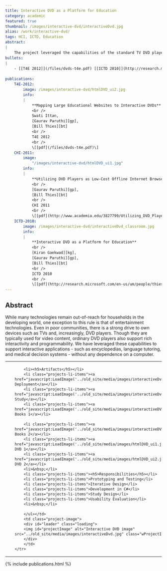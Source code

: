 ```yaml
---
title: Interactive DVD as a Platform for Education
category: academic
featured: true
thumbnail: /images/interactive-dvd/interactiveDvd.jpg
alias: /work/interactive-dvd/
tags: HCI, ICTD, Education
abstract:
|
    The project leveraged the capabilities of the standard TV DVD player to view interactive educational content like Wikipedia, children books and PowerPoint slides.
bullets:
|
    - [[T4E 2012]](/files/dvds-t4e.pdf) [[ICTD 2010]](http://research.microsoft.com/en-us/um/people/thies/thies-ictd10.pdf) [[CHI 2011 (Top5%)]](http://www.academia.edu/3827799/Utilizing_DVD_Players_as_Low-Cost_Of_ine_Internet_Browsers)

publications:
    T4E-2012:
        image: /images/interactive-dvd/htmlDVD_ui2.jpg
        info:
        |
            **Mapping Large Educational Websites to Interactive DVDs**
            <br />
            Swati Ittan,
            [Gaurav Paruthi][gp],
            [Bill Thies][bt]
            <br />
            T4E 2012
            <br />
            \[[pdf](/files/dvds-t4e.pdf)\]
    CHI-2011:
        image:
            "/images/interactive-dvd/htmlDVD_ui1.jpg"
        info:
        |
            **Utilizing DVD Players as Low-Cost Offline Internet Browsers**
            <br />
            [Gaurav Paruthi][gp],
            [Bill Thies][bt]
            <br />
            CHI 2011
            <br />
            \[[pdf](http://www.academia.edu/3827799/Utilizing_DVD_Players_as_Low-Cost_Of_ine_Internet_Browsers)\]
    ICTD-2010:
        image: /images/interactive-dvd/interactiveDvd_classroom.jpg
        info:
        |
            **Interactive DVD as a Platform for Education**
            <br />
            [Kiran Gaekwad][kg],
            [Gaurav Paruthi][gp],
            [Bill Thies][bt]
            <br />
            ICTD 2010
            <br />
            \[[pdf](http://research.microsoft.com/en-us/um/people/thies/thies-ictd10.pdf)\]
---
```


## Abstract
While many technologies remain out-of-reach for households in the developing world, one exception to this rule is that of entertainment technologies. Even in poor communities, there is a strong drive to own devices such as TVs and, increasingly, DVD players. Though they are typically used for video content, ordinary DVD players also support rich interactivity and programmability. We have leveraged these capabilities to support interactive applications - such as encyclopedias, language tutoring, and medical decision systems - without any dependence on a computer.

<table>
    <tr>
    <td><ul>
        
        <li><h5>Artifacts</h5></li>
        <li class="projects-li-items"><a href="javascript:LoadImage('../old_site/media/images/interactiveDvd.jpg')">Classroom Deployment</a></li>
        <li class="projects-li-items"><a href="javascript:LoadImage('../old_site/media/images/interactiveDvd_us2.jpg')">User Study</a></li>
        <li class="projects-li-items"><a href="javascript:LoadImage('../old_site/media/images/interactiveDVD_ui1.jpg')">Children Books 1</a></li>       

        <li class="projects-li-items"><a href="javascript:LoadImage('../old_site/media/images/interactiveDVD_ui2.jpg')">Children Books 2</a></li>   
        <li class="projects-li-items"><a href="javascript:LoadImage('../old_site/media/images/htmlDVD_ui1.jpg')">Wikipedia on DVD 1</a></li>        
        <li class="projects-li-items"><a href="javascript:LoadImage('../old_site/media/images/htmlDVD_ui2.jpg')">Wikipedia on DVD 2</a></li>    
        <li>&nbsp;</li>
        <li class="projects-li-items"><h5>Responsibilities</h5></li>
        <li class="projects-li-items">Prototyping and Testing</li>
        <li class="projects-li-items">Iterative Design</li>
        <li class="projects-li-items">Development in C#</li>
        <li class="projects-li-items">Study Design</li>
        <li class="projects-li-items">Usability Evaluation</li>
        <li>&nbsp;</li>

        </ul></td>
        <td class="project-image">
        <div id="loader" class="loading">
        <img id="projectImage" alt="Interactive DVD image" src="../old_site/media/images/interactiveDvd.jpg" class="wProjectImage"/>
        </div>
        </td>
    </tr>
        
</table>

{% include publications.html %}
